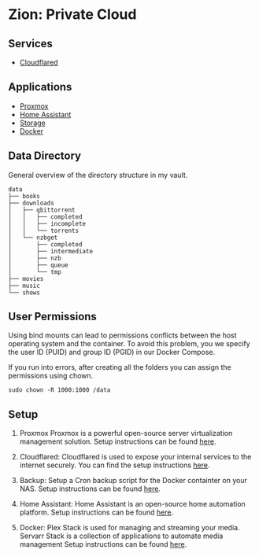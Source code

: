 # Zion: Private Cloud

## Services

- [Cloudflared](https://github.com/jensdufour/homelab/tree/main/services/1-cloudflared.md)

## Applications
- [Proxmox](https://github.com/jensdufour/homelab/tree/main/applications/1-proxmox.md)
- [Home Assistant](https://github.com/jensdufour/homelab/tree/main/applications/3-homeassistant.md)
- [Storage](https://github.com/jensdufour/homelab/tree/main/applications/2-storage.md)
- [Docker](https://github.com/jensdufour/homelab/tree/main/applications/4-docker.md)

## Data Directory
General overview of the directory structure in my vault. 
```
data
├── books
├── downloads
│   ├── qbittorrent
│   │   ├── completed
│   │   ├── incomplete
│   │   └── torrents
│   └── nzbget
│       ├── completed
│       ├── intermediate
│       ├── nzb
│       ├── queue
│       └── tmp
├── movies
├── music
└── shows
```

## User Permissions
Using bind mounts can lead to permissions conflicts between the host operating system and the container. To avoid this problem, you we specify the user ID (PUID) and group ID (PGID) in our Docker Compose.

If you run into errors, after creating all the folders you can assign the permissions using chown.
```
sudo chown -R 1000:1000 /data
```

## Setup

1. Proxmox
Proxmox is a powerful open-source server virtualization management solution. Setup instructions can be found [here](https://github.com/jensdufour/homelab/tree/main/applications/1-proxmox.md).

2. Cloudflared: Cloudflared is used to expose your internal services to the internet securely. You can find the setup instructions [here](https://github.com/jensdufour/homelab/tree/main/services/1-cloudflared.md).

3. Backup: Setup a Cron backup script for the Docker containter on your NAS. Setup instructions can be found [here](https://github.com/jensdufour/homelab/tree/main/services/2-backup.md).

4. Home Assistant: Home Assistant is an open-source home automation platform. Setup instructions can be found [here](https://github.com/jensdufour/homelab/tree/main/applications/3-homeassistant.md).

5. Docker: Plex Stack is used for managing and streaming your media. Servarr Stack is a collection of applications to automate media management Setup instructions can be found [here](https://github.com/jensdufour/homelab/tree/main/applications/4-docker.md).